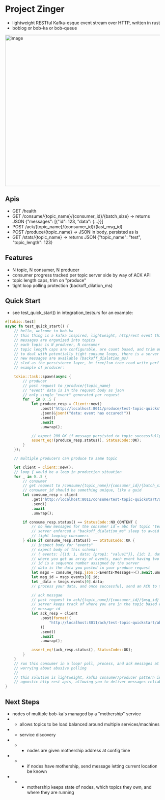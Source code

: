 # Project Zinger
- lightweight RESTful Kafka-esque event stream over HTTP, written in rust
- boblog or bob-ka or bob-queue

<img width="641" height="491" alt="image" src="https://github.com/user-attachments/assets/612410ec-70d3-4120-bb24-669dc454efd7" />

## Apis
- GET /health
- GET /consume/{topic_name}/{consumer_id}/{batch_size} -> returns JSON {"messages": [{"id": 123, "data": {...}}]
- POST /ack/{topic_name}/{consumer_id}/{last_msg_id}
- POST /produce/{topic_name} -> JSON in body, persisted as is
- GET /stats/{topic_name} -> returns JSON {"topic_name": "test", "topic_length": 123}
 
## Features
- N topic, N consumer, N producer
- consumer progress tracked per topic server side by way of ACK API
- topic length caps, trim on "produce"
- tight loop polling protection (backoff_dilation_ms)

## Quick Start
- see test_quick_start() in integration_tests.rs for an example:
```rust
#[tokio::test]
async fn test_quick_start() {
    // hello, welcome to bob-ka
    // this thing is a kafka inspired, lightweight, http/rest event thing
    // messages are organized into topics
    // each topic is N producer, N consumer
    // topic length caps are configurable, are count based, and trim on write
    // to deal with potentially tight consume loops, there is a server side sleep enforced when no
    // new messages are available (backoff_dialation_ms)
    // sled as the persistence layer, b+ tree/lsm tree read write perf in embedded db
    // example of producer:

    tokio::task::spawn(async {
        // producer
        // post request to /produce/{topic_name}
        // "event" data is in the request body as json
        // only single "event" generated per request
        for _ in 0..5 {
            let produce_resp = Client::new()
                .post("http://localhost:8011/produce/test-topic-quickstart")
                .json(&json!("data: event has occured!"))
                .send()
                .await
                .unwrap();

            // expect 200 OK if message persisted to topic successfully
            assert_eq!(produce_resp.status(), StatusCode::OK);
        }
    });

    // multiple producers can produce to same topic

    let client = Client::new();
    // loop { would be a loop in production situation
    for _ in 0..5 {
        // consumer
        // get request to /consume/{topic_name}/{consumer_id}/{batch_size}
        // consumer_id should be something unique, like a guid
        let consume_resp = client
            .get("http://localhost:8011/consume/test-topic-quickstart/abc/2")
            .send()
            .await
            .unwrap();

        if consume_resp.status() == StatusCode::NO_CONTENT {
            // no new messages for the consumer id = abc for topic "test-topic"
            // server enforced a "backoff_dialation_ms" sleep to avoid
            // tight looping consumers
        } else if consume_resp.status() == StatusCode::OK {
            // inspect body for "events"
            // expect body of this schema:
            // { events: [{id: 1, data: {prop1: "value1"}}, {id: 2, data: {prop1: "value2"}]}
            // where you get an array of events, each event having two keys: id and data
            // id is a sequence number assigned by the server
            // data is the data you posted in your produce request
            let msgs = consume_resp.json::<Events<Message>>().await.unwrap();
            let msg_id = msgs.events[0].id;
            let _data = &msgs.events[0].data;
            // process your data, and once successful, send an ACK to the server for the ID

            // ack messgae
            // post request to ack/{topic_name}/{consumer_id}/{msg_id}
            // server keeps track of where you are in the topic based on consumerid and last ack'd
            // message id
            let ack_resp = client
                .post(format!(
                    "http://localhost:8011/ack/test-topic-quickstart/abc/{msg_id}"
                ))
                .send()
                .await
                .unwrap();

            assert_eq!(ack_resp.status(), StatusCode::OK);
        }
    }
    // run this consumer in a loop! poll, process, and ack messages at your own leisure, without
    // worrying about abusive polling
    //
    // this solution is lightweight, kafka consumer/producer pattern inspried, with language
    // agnostic http rest apis, allowing you to deliver messages reliably in any environment
}
```

## Next Steps
- nodes of multiple bob-ka's managed by a "mothership" service
- - allows topics to be load balanced around multiple services/machines
- - service discovery
- - - nodes are given mothership address at config time
- - - if nodes have mothership, send message letting current location be known
- - - mothership keeps state of nodes, which topics they own, and where they are running
 
